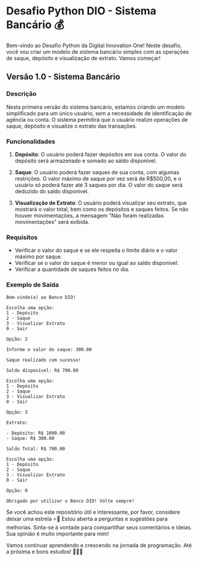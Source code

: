 # Desafio Python DIO - Sistema Bancário 💰

Bem-vindo ao Desafio Python da Digital Innovation One! Neste desafio, você vou criar um modelo de sistema bancário simples com as operações de saque, depósito e visualização de extrato. Vamos começar!

## Versão 1.0 - Sistema Bancário

### Descrição

Nesta primeira versão do sistema bancário, estamos criando um modelo simplificado para um único usuário, sem a necessidade de identificação de agência ou conta. O sistema permitirá que o usuário realize operações de saque, depósito e visualize o extrato das transações.

### Funcionalidades

1. **Depósito**: O usuário poderá fazer depósitos em sua conta. O valor do depósito será armazenado e somado ao saldo disponível.

2. **Saque**: O usuário poderá fazer saques de sua conta, com algumas restrições. O valor máximo de saque por vez será de R$500,00, e o usuário só poderá fazer até 3 saques por dia. O valor do saque será deduzido do saldo disponível.

3. **Visualização de Extrato**: O usuário poderá visualizar seu extrato, que mostrará o valor total, bem como os depósitos e saques feitos. Se não houver movimentações, a mensagem "Não foram realizadas movimentações" será exibida.

### Requisitos

- Verificar o valor do saque e se ele respeita o limite diário e o valor máximo por saque.
- Verificar se o valor do saque é menor ou igual ao saldo disponível.
- Verificar a quantidade de saques feitos no dia.

### Exemplo de Saída

```plaintext
Bem-vindo(a) ao Banco DIO!

Escolha uma opção:
1 - Depósito
2 - Saque
3 - Visualizar Extrato
0 - Sair

Opção: 2

Informe o valor do saque: 300.00

Saque realizado com sucesso!

Saldo disponível: R$ 700.00

Escolha uma opção:
1 - Depósito
2 - Saque
3 - Visualizar Extrato
0 - Sair

Opção: 3

Extrato:

- Depósito: R$ 1000.00
- Saque: R$ 300.00

Saldo Total: R$ 700.00

Escolha uma opção:
1 - Depósito
2 - Saque
3 - Visualizar Extrato
0 - Sair

Opção: 0

Obrigado por utilizar o Banco DIO! Volte sempre!
```

Se você achou este repositório útil e interessante, por favor, considere deixar uma estrela ⭐🤩
Estou aberta a perguntas e sugestões para melhorias. Sinta-se à vontade para compartilhar seus comentários e ideias. Sua opinião é muito importante para mim!

Vamos continuar aprendendo e crescendo na jornada de programação. Até a próxima e bons estudos! 🌟🚀🐍
